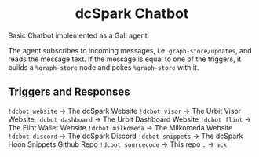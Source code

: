 <h1 align="center">
  dcSpark Chatbot
</h1>

Basic Chatbot implemented as a Gall agent.

The agent subscribes to incoming messages, i.e. `graph-store/updates`, and reads the message text. 
If the message is equal to one of the triggers, it builds a `%graph-store` node and pokes `%graph-store` with it.

## Triggers and Responses
`!dcbot website`    -> The dcSpark Website
`!dcbot visor`      -> The Urbit Visor Website
`!dcbot dashboard`  -> The Urbit Dashboard Website
`!dcbot flint`      -> The Flint Wallet Website
`!dcbot milkomeda`  -> The Milkomeda Website
`!dcbot discord`    -> The dcSpark Discord
`!dcbot snippets`   -> The dcSpark Hoon Snippets Github Repo
`!dcbot sourcecode` -> This repo
`.` -> `ack`
